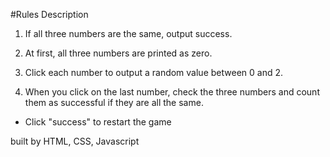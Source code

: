 #Rules Description
1. If all three numbers are the same, output success.

2. At first, all three numbers are printed as zero.

3. Click each number to output a random value between 0 and 2.

4. When you click on the last number, check the three numbers and count them as successful if they are all the same.

- Click "success" to restart the game

built by HTML, CSS, Javascript
